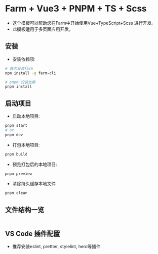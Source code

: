 # Farm + Vue3 + PNPM + TS + Scss

- 这个模板可以帮助您在Farm中开始使用Vue+TypeScript+Scss 进行开发。
- 此模板适用于多页面应用开发。

## 安装

- 安装依赖项:

```bash
# 首次安装farm
npm install -g farm-cli

# pnpm 安装依赖
pnpm install
```

## 启动项目

- 启动本地项目:

```bash
pnpm start
# or
pnpm dev
```

- 打包本地项目:

```bash
pnpm build
```

- 预览打包后的本地项目:

```bash
pnpm preview
```

- 清除持久缓存本地文件

```bash
pnpm clean
```

## 文件结构一览

```bash

```

## VS Code 插件配置

- 推荐安装eslint, prettier, stylelint, hero等插件
